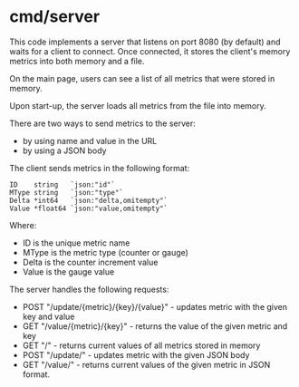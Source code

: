 # cmd/server

This code implements a server that listens on port 8080 (by default) and waits for a client to connect. Once connected, it stores the client's memory metrics into both memory and a file.

On the main page, users can see a list of all metrics that were stored in memory.

Upon start-up, the server loads all metrics from the file into memory.

There are two ways to send metrics to the server:
- by using name and value in the URL
- by using a JSON body

The client sends metrics in the following format:
```
ID    string   `json:"id"`
MType string   `json:"type"`
Delta *int64   `json:"delta,omitempty"`
Value *float64 `json:"value,omitempty"`
```
Where:
- ID is the unique metric name
- MType is the metric type (counter or gauge)
- Delta is the counter increment value
- Value is the gauge value

The server handles the following requests:
- POST "/update/{metric}/{key}/{value}" - updates metric with the given key and value
- GET "/value/{metric}/{key}" - returns the value of the given metric and key
- GET "/" - returns current values of all metrics stored in memory
- POST "/update/" - updates metric with the given JSON body
- GET "/value/" - returns current values of the given metric in JSON format.
